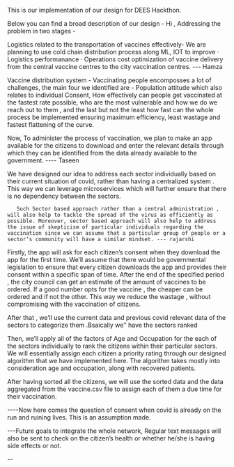 This is our implementation of our design for DEES Hackthon. 

Below you can find a broad description of our design -
Hi ,
Addressing the problem in two stages -

Logistics related to the transportation of vaccines effectively-
We are planning to use cold chain distribution process along ML, IOT to improve
·         Logistics performanance
·         Operations cost optimization 
of vaccine delivery from the central vaccine centres to the city vaccination centres. 
--- Hamza
 
Vaccine distribution system - Vaccinating people encomposses a lot of challenges, the main four we identified are -
Population attitude which also relates to individual Consent, How effectively can people get vaccinated at the fastest rate possible, who are the most vulnerable and how we do we reach out to them , and the last but not the least how fast can the whole process be implemented ensuring maximum efficiency, least wastage and fastest flattening of the curve. 
 
 
 Now, To administer the process of vaccination, we plan to make an app available for the citizens to download and enter the relevant details through which they can be identified from the data already available to the government. ---- Taseen
 
 
 
 We have designed our idea to address each sector individually based on their current situation of covid, rather than having a centralized system . This way we can leverage microservices which will further ensure that  there is no dependency between the sectors.    
	 
       Such Sector based approach rather than a central administration , will also help to tackle the spread of the virus as efficiently as possible. Moreover, sector based approach will also help to address the issue of skepticism of particular individuals regarding the vaccination since we can assume that a particular group of people or a sector’s community will have a similar mindset. --- rajarshi 
 
 
 
Firstly, the app will ask for each citizen’s consent when they download the app for the first time. We’ll assume that there would be governmental legislation to ensure that every citizen downloads the app and provides their consent within a specific span of time. After the end of the specified period , the city council can get an estimate of the amount of vaccines to be ordered. If a good number opts for the vaccine , the cheaper can be ordered and if not the other. This way we reduce the wastage , without compromising with the vaccination of citizens.
 
After that , we’ll use the current data and previous covid relevant data of the sectors to categorize them .Bsaically we’’ have the sectors ranked
 
Then, we’ll apply all of the factors of Age and Occupation  for the each of the sectors individually to rank the citizens within their particular sectors.
We will essentially assign each citizen a priority rating through our designed algorithm that we have implemented here. The algorithm takes mostly into consideration age and occupation, along with recovered patients. 
 
 
After having sorted all the citizens, we will use the sorted data and the data aggregated from the vaccine.csv file to assign each of them a due time for their vaccination. 
 
----Now here comes the question of consent when covid is already on the run and ruining lives. This is an assumption made.
 
---Future goals to integrate the whole network, 
Regular text messages will also be sent to check on the citizen’s health or whether he/she is having side effects or not. 
 
-- 

